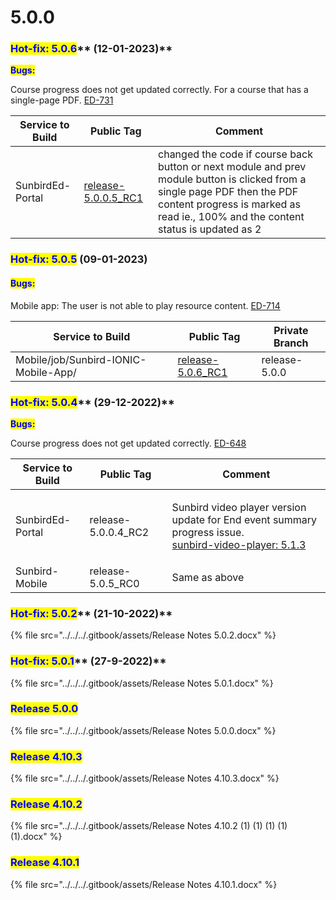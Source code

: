 # 5.0.0

### <mark style="color:blue;">**Hot-fix:  5.0.6**</mark>** (12-01-2023)**

<mark style="color:blue;">**Bugs:**</mark>

Course progress does not get updated correctly. For a course that has a single-page PDF.  [ED-731](https://project-sunbird.atlassian.net/browse/ED-731)

| Service to Build | Public Tag                                                                                       | Comment                                                                                                                                                                                                         |
| ---------------- | ------------------------------------------------------------------------------------------------ | --------------------------------------------------------------------------------------------------------------------------------------------------------------------------------------------------------------- |
| SunbirdEd-Portal | [release-5.0.0.5\_RC1](https://github.com/Sunbird-Ed/SunbirdEd-portal/tree/release-5.0.0.5\_RC1) | changed the code if course back button or next module and prev module button is clicked from a single page PDF then the PDF content progress is marked as read ie., 100% and the content status is updated as 2 |

### <mark style="color:blue;">Hot-fix: 5.0.5</mark> (09-01-2023)

#### <mark style="color:blue;">Bugs:</mark>

Mobile app: The user is not able to play resource content. [ED-714](https://project-sunbird.atlassian.net/browse/ED-714)

| Service to Build                     | Public Tag                                                                                       | Private Branch |
| ------------------------------------ | ------------------------------------------------------------------------------------------------ | -------------- |
| Mobile/job/Sunbird-IONIC-Mobile-App/ | [release-5.0.6\_RC1](https://github.com/Sunbird-Ed/SunbirdEd-mobile-app/tree/release-5.0.6\_RC1) | release-5.0.0  |



### <mark style="color:blue;">**Hot-fix:  5.0.4**</mark>** (29-12-2022)**

<mark style="color:blue;">**Bugs:**</mark>

Course progress does not get updated correctly.  [ED-648](https://project-sunbird.atlassian.net/browse/ED-648)

| Service to Build | Public Tag           | Comment                                                                                                                                                                                                      |
| ---------------- | -------------------- | ------------------------------------------------------------------------------------------------------------------------------------------------------------------------------------------------------------ |
| SunbirdEd-Portal | release-5.0.0.4\_RC2 | <p>Sunbird video player version update for End event summary progress issue.<br><a href="https://www.npmjs.com/package/@project-sunbird/sunbird-video-player-v9/v/5.1.3">sunbird-video-player: 5.1.3</a></p> |
| Sunbird-Mobile   | release-5.0.5\_RC0   | Same as above                                                                                                                                                                                                |

### <mark style="color:blue;">**Hot-fix:  5.0.2**</mark>** (21-10-2022)**

{% file src="../../../.gitbook/assets/Release Notes 5.0.2.docx" %}

### <mark style="color:blue;">**Hot-fix:  5.0.1**</mark>** (27-9-2022)**

{% file src="../../../.gitbook/assets/Release Notes 5.0.1.docx" %}

### <mark style="color:blue;">Release 5.0.0</mark>

{% file src="../../../.gitbook/assets/Release Notes 5.0.0.docx" %}

### <mark style="color:blue;">Release 4.10.3</mark>

{% file src="../../../.gitbook/assets/Release Notes 4.10.3.docx" %}

### <mark style="color:blue;">Release 4.10.2</mark>

{% file src="../../../.gitbook/assets/Release Notes 4.10.2 (1) (1) (1) (1) (1).docx" %}

### <mark style="color:blue;">Release 4.10.1</mark>

{% file src="../../../.gitbook/assets/Release Notes 4.10.1.docx" %}

